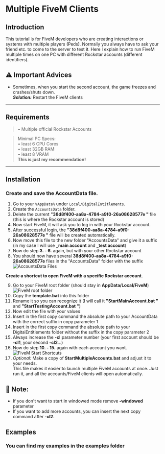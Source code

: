 # Multiple FiveM Clients

## Introduction
This tutorial is for FiveM developers who are creating interactions or systems with multiple players (Peds). Normally you always have to ask your friend etc. to come to the server to test it. Here I explain how to run FiveM multiple times on one PC with different Rockstar accounts (different identifiers). 

## ⚠️ Important Advices
- Sometimes, when you start the second account, the game freezes and crashes/shuts down. \
**_Solution:_** Restart the FiveM clients
------------------------------------------------------------------------------

## Requirements
> • Multiple official Rockstar Accounts

> Minimal PC Specs:\
> • least 6 CPU Cores\
> • least 32GB RAM\
> • least 8 VRAM\
> __This is just my recommendation!__

------------------------------------------------------------------------------
## Installation

### **Create and save the AccountData file**.
1. Go to your `%AppData%` under `Local/DigitalEntitlements`.
2. Create the `AccountsData` folder.
3. Delete the current **"38d8f400-aa8a-4784-a9f0-26a08628577e "** file (this is where the Rockstar account is stored)
4. Now start FiveM, it will ask you to log in with your Rockstar account.
5. After successful login, the **"38d8f400-aa8a-4784-a9f0-26a08628577e "** file will be created automatically.
6. Now move this file to the new folder "AccountsData" and give it a suffix (in my case I will use **_main account** and **_test account**)
7. Now do step **3. - 6.** again, but with your other Rockstar account
8. You should now have several **38d8f400-aa8a-4784-a9f0-26a08628577e** files in the "AccountsData" folder with the suffix\
![AccountsData Files](https://i.ibb.co/Wk383ws/Accounts-Data.png)


**Create a shortcut to open FiveM with a specific Rockstar account**.

9. Go to your FiveM root folder (should stay in **AppData/Local/FiveM**)\
![FiveM root folder](https://i.ibb.co/1QtQ0QF/FiveMRoot-Folder.png)
10. Copy the **template.bat** into this folder
11. Rename it so you can recognize it (I will call it **"StartMainAccount.bat "** and **"StartTestingAccount.bat "**)
12. Now edit the file with your values
13. Insert in the first copy command the absolute path to your AccountData with the correct suffix in copy parameter 1
14. Insert in the first copy command the absolute path to your DigitalEntitlements folder without the suffix in the copy parameter 2
15. Always increase the **-cl** parameter number (your first account should be **-cl1**, your second **-cl2**...)
16. Now do step **10. - 15.** again with each account you want.\
![FiveM Start Shortcuts](https://i.ibb.co/YB73rwJ/FiveMStart-Shortcuts.png)
17. *Optional:* Make a copy of **StartMultipleAccounts.bat** and adjust it to your needs.  
This file makes it easier to launch multiple FiveM accounts at once. Just run it, and all the accounts/FiveM clients will open automatically.

## 📘 Note:
- If you don't want to start in windowed mode remove **-windowed** parameter
- If you want to add more accounts, you can insert the next copy command after **-cl2**.

## Examples
### **You can find my examples in the examples folder**